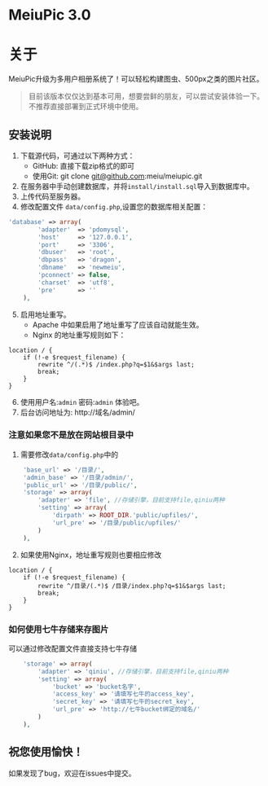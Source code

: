 MeiuPic 3.0
=======

# 关于
MeiuPic升级为多用户相册系统了！可以轻松构建图虫、500px之类的图片社区。

> 目前该版本仅仅达到基本可用，想要尝鲜的朋友，可以尝试安装体验一下。不推荐直接部署到正式环境中使用。

## 安装说明


1. 下载源代码，可通过以下两种方式：
    - GitHub: 直接下载zip格式的即可
    - 使用Git: git clone git@github.com:meiu/meiupic.git
2. 在服务器中手动创建数据库，并将`install/install.sql`导入到数据库中。
3. 上传代码至服务器。
4. 修改配置文件 `data/config.php`,设置您的数据库相关配置：
```php
'database' => array(
        'adapter'  => 'pdomysql',
        'host'     => '127.0.0.1',
        'port'     => '3306',
        'dbuser'   => 'root',
        'dbpass'   => 'dragon',
        'dbname'   => 'newmeiu',
        'pconnect' => false,
        'charset'  => 'utf8',
        'pre'      => ''
    ),
```
5. 启用地址重写。 
    - Apache 中如果启用了地址重写了应该自动就能生效。
    - Nginx 的地址重写规则如下：
```
location / {
    if (!-e $request_filename) {
        rewrite ^/(.*)$ /index.php?q=$1&$args last;
        break;
    }
}
```
6. 使用用户名:`admin` 密码:`admin` 体验吧。
7. 后台访问地址为: http://域名/admin/

### 注意如果您不是放在网站根目录中

1. 需要修改`data/config.php`中的
```php
    'base_url' => '/目录/',
    'admin_base' => '/目录/admin/',
    'public_url' => '/目录/public/',
    'storage' => array(
        'adapter' => 'file', //存储引擎，目前支持file,qiniu两种
        'setting' => array(
            'dirpath' => ROOT_DIR.'public/upfiles/',
            'url_pre' => '/目录/public/upfiles/'
        )
    ),
```
2. 如果使用Nginx，地址重写规则也要相应修改
```
location / {
    if (!-e $request_filename) {
        rewrite ^/目录/(.*)$ /目录/index.php?q=$1&$args last;
        break;
    }
}
```

### 如何使用七牛存储来存图片
可以通过修改配置文件直接支持七牛存储
```php
    'storage' => array(
        'adapter' => 'qiniu', //存储引擎，目前支持file,qiniu两种
        'setting' => array(
            'bucket' => 'bucket名字',
            'access_key' => '请填写七牛的access_key',
            'secret_key' => '请填写七牛的secret_key',
            'url_pre' => 'http://七牛bucket绑定的域名/'
        )
    ),
```

## 祝您使用愉快！
如果发现了bug，欢迎在issues中提交。
